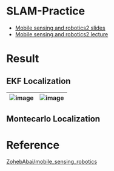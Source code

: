 # SLAM-Practice

* [Mobile sensing and robotics2 slides](https://www.ipb.uni-bonn.de/msr2-2021/)
* [Mobile sensing and robotics2 lecture](https://www.youtube.com/playlist?list=PLgnQpQtFTOGQh_J16IMwDlji18SWQ2PZ6)
# Result
## EKF Localization
![image](https://github.com/soup1997/SLAM-Practice/assets/86957779/a7c645d1-1d06-4785-a099-6058d1e7eecc) | ![image](https://github.com/soup1997/SLAM-Practice/assets/86957779/6f520016-6a9a-4e19-b66d-185d1758d429)
--- | --- | 

## Montecarlo Localization

# Reference
[ZohebAbai/mobile_sensing_robotics](https://github.com/ZohebAbai/mobile_sensing_robotics)
